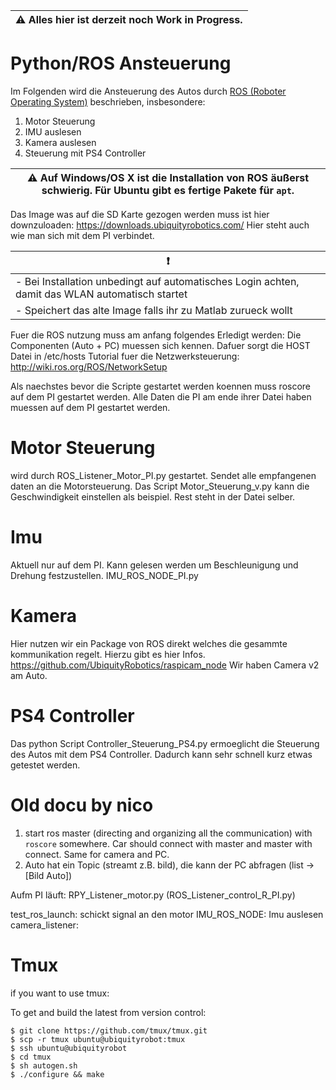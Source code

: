 | :warning: Alles hier ist derzeit noch Work in Progress.|
| --- |
# Python/ROS Ansteuerung
Im Folgenden wird die Ansteuerung des Autos durch [ROS (Roboter Operating System)](http://www.ros.org/) beschrieben, insbesondere:

1. Motor Steuerung
2. IMU auslesen
3. Kamera auslesen
4. Steuerung mit PS4 Controller
<!-- 
    TODO: überarbeiten
Dazu wird Folgendes benoetigt :
1. Linux/Mac
2. Python
3. ROS Kinetic
4. Eventuell andere Packages wie z.B. OpenCV
 -->
| :warning: Auf Windows/OS X ist die Installation von ROS äußerst schwierig. Für Ubuntu gibt es fertige Pakete für `apt`.|
| --- |

Das Image was auf die SD Karte gezogen werden muss ist hier downzuloaden: https://downloads.ubiquityrobotics.com/
Hier steht auch wie man sich mit dem PI verbindet.

| :heavy_exclamation_mark: |
-------------- | 
| - Bei Installation unbedingt auf automatisches Login achten, damit das WLAN automatisch startet|
| - Speichert das alte Image falls ihr zu Matlab zurueck wollt|


Fuer die ROS nutzung muss am anfang folgendes Erledigt werden:
Die Componenten (Auto + PC) muessen sich kennen. Dafuer sorgt die HOST Datei in /etc/hosts
Tutorial fuer die Netzwerksteuerung: http://wiki.ros.org/ROS/NetworkSetup

Als naechstes bevor die Scripte gestartet werden koennen muss roscore auf dem PI gestartet werden. Alle Daten die PI am ende ihrer Datei haben muessen auf dem PI gestartet werden. 

 
# Motor Steuerung
wird durch ROS_Listener_Motor_PI.py gestartet. Sendet alle empfangenen daten an die Motorsteuerung.
Das Script Motor_Steuerung_v.py kann die Geschwindigkeit einstellen als beispiel. Rest steht in der Datei selber. 
# Imu
Aktuell nur auf dem PI. Kann gelesen werden um Beschleunigung und Drehung festzustellen. IMU_ROS_NODE_PI.py

# Kamera

Hier nutzen wir ein Package von ROS direkt welches die gesammte kommunikation regelt. Hierzu gibt es hier Infos.
https://github.com/UbiquityRobotics/raspicam_node
Wir haben Camera v2 am Auto.
# PS4 Controller
Das python Script Controller_Steuerung_PS4.py ermoeglicht die Steuerung des Autos mit dem PS4 Controller. Dadurch kann sehr schnell kurz etwas getestet werden.





# Old docu by nico
1. start ros master (directing and organizing all the communication) with `roscore` somewhere. Car should connect with master and master with connect. Same for camera and PC.
2. Auto hat ein Topic (streamt z.B. bild), die kann der PC abfragen (list -> [Bild Auto])

Aufm PI läuft:
RPY_Listener_motor.py (ROS_Listener_control_R_PI.py)

test_ros_launch: schickt signal an den motor
IMU_ROS_NODE: Imu auslesen
camera_listener: 






# Tmux
if you want to use tmux:

To get and build the latest from version control:

    $ git clone https://github.com/tmux/tmux.git
    $ scp -r tmux ubuntu@ubiquityrobot:tmux
    $ ssh ubuntu@ubiquityrobot
    $ cd tmux
    $ sh autogen.sh
    $ ./configure && make
